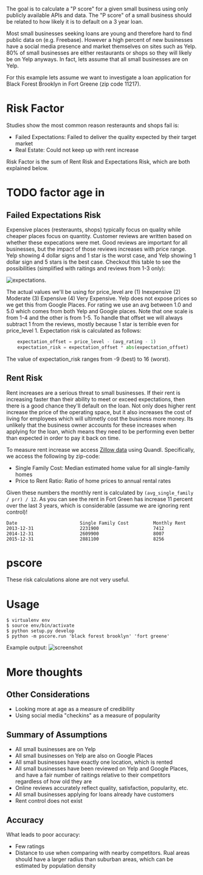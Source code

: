 The goal is to calculate a "P score" for a given small business using only publicly available APIs and data. The "P score" of a small business should be related to how likely it is to default on a 3­ year loan.

Most small businesses seeking loans are young and therefore hard to find public data on (e.g. Freebase). However a high percent of new businesses have a social media presence and market themselves on sites such as Yelp. 80% of small businesses are either restaurants or shops so they will likely be on Yelp anyways. In fact, lets assume that all small businesses are on Yelp.

For this example lets assume we want to investigate a loan application for Black Forest Brooklyn in Fort Greene (zip code 11217).

# Risk Factor
Studies show the most common reason resteraunts and shops fail is:

- Failed Expectations: Failed to deliver the quality expected by their target market
- Real Estate: Could not keep up with rent increase

Risk Factor is the sum of Rent Risk and Expectations Risk, which are both explained below.
# TODO factor age in


## Failed Expectations Risk
Expensive places (resteraunts, shops) typically focus on quality while cheaper places focus on quantity. Customer reviews are written based on whether these expecations were met. Good reviews are important for all businesses, but the impact of those reviews increases with price range. Yelp showing 4 dollar signs and 1 star is the worst case, and Yelp showing 1 dollar sign and 5 stars is the best case. Checkout this table to see the possibilities (simplified with raitings and reviews from 1-3 only):

![expectations](http://s30.postimg.org/uapsn8n35/Untitled_spreadsheet_Google_Sheets.png).

The actual values we'll be using for price_level are (1) Inexpensive (2) Moderate (3) Expensive (4) Very Expensive. Yelp does not expose prices so we get this from Google Places. For rating we use an avg between 1.0 and 5.0 which comes from both Yelp and Google places. Note that one scale is from 1-4 and the other is from 1-5. To handle that offset we will always subtract 1 from the reviews, mostly because 1 star is terrible even for price_level 1. Expectation risk is calculated as follows:

```python
    expectation_offset = price_level - (avg_rating - 1)
    expectation_risk = expectation_offset * abs(expectation_offset)
```

The value of expectation_risk ranges from -9 (best) to 16 (worst).


## Rent Risk
Rent increases are a serious threat to small businesses. If their rent is increasing faster than their ability to meet or exceed expectations, then there is a good chance they'll default on the loan. Not only does higher rent increase the price of the operating space, but it also increases the cost of living for employees which will ultimetly cost the business more money. Its unlikely that the business owner accounts for these increases when applying for the loan, which means they need to be performing even better than expected in order to pay it back on time.

To measure rent increase we access [Zillow data](http://www.zillow.com/research/data/) using Quandl. Specifically, we access the following by zip-code:

- Single Family Cost: Median estimated home value for all single-family homes
- Price to Rent Ratio: Ratio of home prices to annual rental rates

Given these numbers the monthly rent is calculated by ```(avg_single_family / prr) / 12```. As you can see the rent in Fort Green has increase 11 percent over the last 3 years, which is considerable (assume we are ignoring rent control)!

```
Date                       Single Family Cost         Monthly Rent
2013-12-31                 2231900                    7412
2014-12-31                 2609900                    8007
2015-12-31                 2881100                    8256
```


# pscore
These risk calculations alone are not very useful.



# Usage
```
$ virtualenv env
$ source env/bin/activate
$ python setup.py develop
$ python -m pscore.run 'black forest brooklyn' 'fort greene'
```
Example output:
![screenshot](http://postimg.org/image/stq8v4t2t/)


# More thoughts

## Other Considerations
- Looking more at age as a measure of credibility
- Using social media "checkins" as a measure of popularity

## Summary of Assumptions
- All small businesses are on Yelp
- All small businesses on Yelp are also on Google Places
- All small businesses have exactly one location, which is rented
- All small businesses have been reviewed on Yelp and Google Places, and have a fair number of raitings relative to their competitors regardless of how old they are
- Online reviews accurately reflect quality, satisfaction, popularity, etc.
- All small businesses applying for loans already have customers
- Rent control does not exist

## Accuracy
What leads to poor accuracy:

- Few ratings
- Distance to use when comparing with nearby competitors. Rual areas should have a larger radius than suburban areas, which can be estimated by population density
